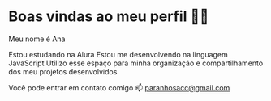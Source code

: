 # Boas vindas ao meu perfil 💙💙
Meu nome é Ana 

Estou estudando na Alura
Estou me desenvolvendo na linguagem JavaScript
Utilizo esse espaço para minha organização e compartilhamento dos meu projetos desenvolvidos

Você pode entrar em contato comigo 📫
paranhosacc@gmail.com

